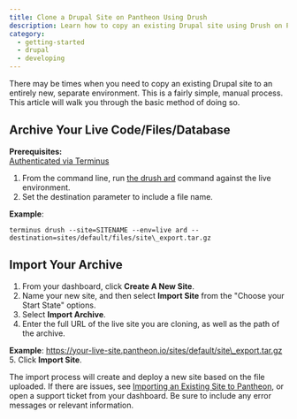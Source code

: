 ```yaml
---
title: Clone a Drupal Site on Pantheon Using Drush
description: Learn how to copy an existing Drupal site using Drush on Pantheon.
category:
  - getting-started
  - drupal
  - developing
---
```


There may be times when you need to copy an existing Drupal site to an entirely new, separate environment. This is a fairly simple, manual process. This article will walk you through the basic method of doing so.

## Archive Your Live Code/Files/Database
**Prerequisites:**  
 [Authenticated via Terminus](/docs/articles/local/cli)

1. From the command line, run [the drush ard](http://www.drushcommands.com/drush-6x/archive/archive-dump) command against the live environment.
2. Set the destination parameter to include a file name.  

**Example**:
```
terminus drush --site=SITENAME --env=live ard --destination=sites/default/files/site\_export.tar.gz
```

##  Import Your Archive

1. From your dashboard, click **Create A New Site**.
2. Name your new site, and then select **Import Site** from the "Choose your Start State" options.
3. Select **Import Archive**.
4. Enter the full URL of the live site you are cloning, as well as the path of the archive.

  **Example**: https://your-live-site.pantheon.io/sites/default/site\_export.tar.gz
5. Click **Import Site**.

The import process will create and deploy a new site based on the file uploaded. If there are issues, see [Importing an Existing Site to Pantheon](/docs/articles/users/importing-an-existing-site), or open a support ticket from your dashboard. Be sure to include any error messages or relevant information.
